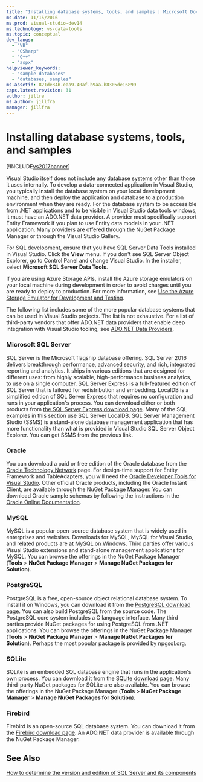 ```yaml
---
title: "Installing database systems, tools, and samples | Microsoft Docs"
ms.date: 11/15/2016
ms.prod: visual-studio-dev14
ms.technology: vs-data-tools
ms.topic: conceptual
dev_langs:
  - "VB"
  - "CSharp"
  - "C++"
  - "aspx"
helpviewer_keywords:
  - "sample databases"
  - "databases, samples"
ms.assetid: 821de34b-eaa9-40af-b9aa-b8305de16899
caps.latest.revision: 31
author: jillre
ms.author: jillfra
manager: jillfra
---
```

# Installing database systems, tools, and samples
[!INCLUDE[vs2017banner](../includes/vs2017banner.md)]

Visual Studio itself does not include any database systems other than those it uses internally. To develop a data-connected application in Visual Studio, you typically install the database system on your local development machine, and then deploy the application and database to a production environment when they are ready. For the database system to be accessible from .NET applications and to be visible in Visual Studio data tools windows, it must have an ADO.NET data provider. A provider must specifically support Entity Framework if you plan to use Entity data models in your .NET application.     Many providers are offered through the NuGet Package Manager or through the Visual Studio Gallery.

 For SQL development, ensure that you have SQL Server Data Tools installed in Visual Studio. Click the **View** menu. If you don't see SQL Server Object Explorer, go to Control Panel and change Visual Studio. In the installer, select **Microsoft SQL Server Data Tools**.

 If you are using Azure Storage APIs,   install the Azure storage emulators on your local machine during development in order to avoid charges until you are ready to deploy to production. For more information, see [Use the Azure Storage Emulator for Development and Testing](https://azure.microsoft.com/documentation/articles/storage-use-emulator/).

 The following list includes some of the more popular database systems that can be used in Visual Studio projects. The list is not exhaustive. For a list of third-party vendors that offer ADO.NET data providers that enable deep integration with Visual Studio tooling, see [ADO.NET Data Providers](https://msdn.microsoft.com/library/dd363565.aspx).

### Microsoft SQL Server
 SQL Server is the Microsoft flagship database offering. SQL Server 2016 delivers breakthrough performance, advanced security, and rich, integrated reporting and analytics. It ships in various editions that are designed for different uses: from highly scalable, high-performance business analytics, to use on a single computer. SQL Server Express is a full-featured edition of SQL Server that is tailored for redistribution and embedding.  LocalDB is a simplified edition of SQL Server Express that requires no configuration and runs in your application's process. You can download either or both products from [the SQL Server Express download page](https://www.microsoft.com/sql-server/sql-server-editions-express). Many of the SQL examples in this section use SQL Server LocalDB. SQL Server Management Studio (SSMS) is a stand-alone database management application that has more functionality than what is provided in Visual Studio SQL Server Object Explorer. You can get SSMS from the previous link.

### Oracle
 You can download a paid or free edition of the Oracle database from the [Oracle Technology Network](http://www.oracle.com/technetwork/database/enterprise-edition/downloads/index-092322.html) page. For design-time support for Entity Framework and TableAdapters, you will need the [Oracle Developer Tools for Visual Studio](https://www.oracle.com/database/technologies/developer-tools/visual-studio/). Other official Oracle products, including the Oracle Instant Client, are available through the NuGet Package Manager.  You can download Oracle sample schemas by following the instructions in the [Oracle Online Documentation](https://docs.oracle.com/cd/E11882_01/server.112/e10831/toc.htm).

### MySQL
 MySQL is a popular open-source database system that is widely used in enterprises and websites. Downloads for MySQL, MySQL for Visual Studio, and related products are at [MySQL on Windows](https://www.mysql.com/why-mysql/windows/).  Third parties offer various Visual Studio extensions and stand-alone management applications for MySQL. You can browse the offerings in the NuGet Package Manager (**Tools** > **NuGet Package Manager** > **Manage NuGet Packages for Solution**).

### PostgreSQL
 PostgreSQL is a free, open-source object relational database system. To install it on Windows, you can download it from the [PostgreSQL download page](http://www.postgresql.org/download/windows/).  You can also build PostgreSQL from the source code.  The PostgreSQL core system includes a C language interface. Many third parties provide NuGet packages for using PostgreSQL from .NET applications.  You can browse the offerings in the NuGet Package Manager (**Tools** > **NuGet Package Manager** > **Manage NuGet Packages for Solution**). Perhaps the most popular package is provided by [npgsql.org](http://www.npgsql.org/).

### SQLite
 SQLite is an embedded SQL database engine that runs in the application's own process. You can download it from the [SQLite download page](http://www.sqlite.org/download.html). Many third-party NuGet packages for SQLite are also available. You can browse the offerings in the NuGet Package Manager (**Tools** > **NuGet Package Manager** > **Manage NuGet Packages for Solution**).

### Firebird
 Firebird is an open-source SQL database system. You can download it from the [Firebird download page](http://firebirdsql.org/en/downloads/). An ADO.NET data provider is available through the NuGet Package Manager.

## See Also
 [How to determine the version and edition of SQL Server and its components](https://support.microsoft.com/help/321185/how-to-determine-the-version-edition-and-update-level-of-sql-server-an)

